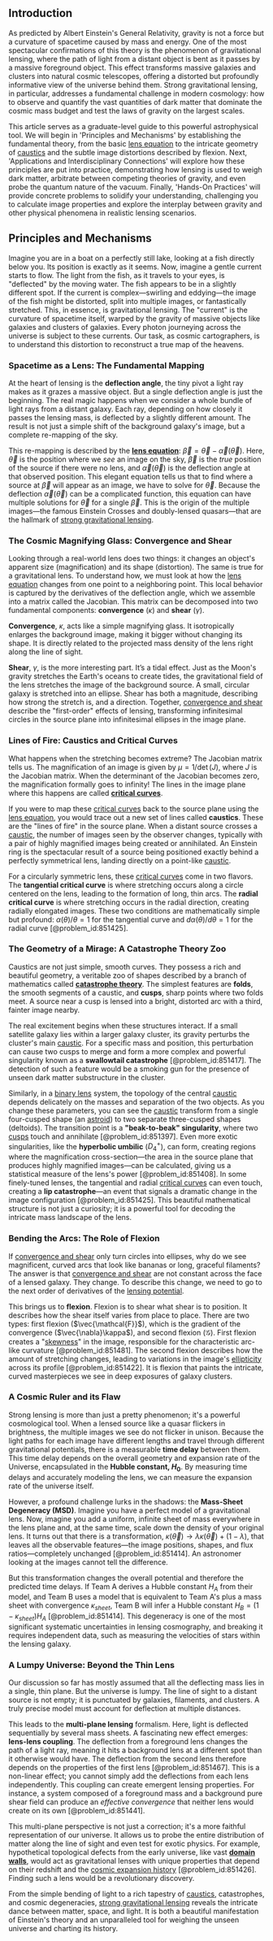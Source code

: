 ## Introduction
As predicted by Albert Einstein's General Relativity, gravity is not a force but a curvature of spacetime caused by mass and energy. One of the most spectacular confirmations of this theory is the phenomenon of gravitational lensing, where the path of light from a distant object is bent as it passes by a massive foreground object. This effect transforms massive galaxies and clusters into natural cosmic telescopes, offering a distorted but profoundly informative view of the universe behind them. Strong gravitational lensing, in particular, addresses a fundamental challenge in modern cosmology: how to observe and quantify the vast quantities of dark matter that dominate the cosmic mass budget and test the laws of gravity on the largest scales.

This article serves as a graduate-level guide to this powerful astrophysical tool. We will begin in 'Principles and Mechanisms' by establishing the fundamental theory, from the basic [lens equation](@article_id:160540) to the intricate geometry of [caustics](@article_id:158472) and the subtle image distortions described by flexion. Next, 'Applications and Interdisciplinary Connections' will explore how these principles are put into practice, demonstrating how lensing is used to weigh dark matter, arbitrate between competing theories of gravity, and even probe the quantum nature of the vacuum. Finally, 'Hands-On Practices' will provide concrete problems to solidify your understanding, challenging you to calculate image properties and explore the interplay between gravity and other physical phenomena in realistic lensing scenarios.

## Principles and Mechanisms

Imagine you are in a boat on a perfectly still lake, looking at a fish directly below you. Its position is exactly as it seems. Now, imagine a gentle current starts to flow. The light from the fish, as it travels to your eyes, is "deflected" by the moving water. The fish appears to be in a slightly different spot. If the current is complex—swirling and eddying—the image of the fish might be distorted, split into multiple images, or fantastically stretched. This, in essence, is gravitational lensing. The "current" is the curvature of spacetime itself, warped by the gravity of massive objects like galaxies and clusters of galaxies. Every photon journeying across the universe is subject to these currents. Our task, as cosmic cartographers, is to understand this distortion to reconstruct a true map of the heavens.

### Spacetime as a Lens: The Fundamental Mapping

At the heart of lensing is the **deflection angle**, the tiny pivot a light ray makes as it grazes a massive object. But a single deflection angle is just the beginning. The real magic happens when we consider a whole bundle of light rays from a distant galaxy. Each ray, depending on how closely it passes the lensing mass, is deflected by a slightly different amount. The result is not just a simple shift of the background galaxy's image, but a complete re-mapping of the sky.

This re-mapping is described by the **[lens equation](@article_id:160540)**: $\vec{\beta} = \vec{\theta} - \vec{\alpha}(\vec{\theta})$. Here, $\vec{\theta}$ is the position where we *see* an image on the sky, $\vec{\beta}$ is the *true* position of the source if there were no lens, and $\vec{\alpha}(\vec{\theta})$ is the deflection angle at that observed position. This elegant equation tells us that to find where a source at $\vec{\beta}$ will appear as an image, we have to solve for $\vec{\theta}$. Because the deflection $\vec{\alpha}(\vec{\theta})$ can be a complicated function, this equation can have multiple solutions for $\vec{\theta}$ for a single $\vec{\beta}$. This is the origin of the multiple images—the famous Einstein Crosses and doubly-lensed quasars—that are the hallmark of [strong gravitational lensing](@article_id:161198).

### The Cosmic Magnifying Glass: Convergence and Shear

Looking through a real-world lens does two things: it changes an object's apparent size (magnification) and its shape (distortion). The same is true for a gravitational lens. To understand how, we must look at how the [lens equation](@article_id:160540) changes from one point to a neighboring point. This local behavior is captured by the derivatives of the deflection angle, which we assemble into a matrix called the Jacobian. This matrix can be decomposed into two fundamental components: **convergence** ($\kappa$) and **shear** ($\gamma$).

**Convergence**, $\kappa$, acts like a simple magnifying glass. It isotropically enlarges the background image, making it bigger without changing its shape. It is directly related to the projected mass density of the lens right along the line of sight.

**Shear**, $\gamma$, is the more interesting part. It’s a tidal effect. Just as the Moon's gravity stretches the Earth's oceans to create tides, the gravitational field of the lens stretches the image of the background source. A small, circular galaxy is stretched into an ellipse. Shear has both a magnitude, describing how strong the stretch is, and a direction. Together, [convergence and shear](@article_id:157872) describe the "first-order" effects of lensing, transforming infinitesimal circles in the source plane into infinitesimal ellipses in the image plane.

### Lines of Fire: Caustics and Critical Curves

What happens when the stretching becomes extreme? The Jacobian matrix tells us. The magnification of an image is given by $\mu = 1 / \det(J)$, where $J$ is the Jacobian matrix. When the determinant of the Jacobian becomes zero, the magnification formally goes to infinity! The lines in the image plane where this happens are called **[critical curves](@article_id:202903)**.

If you were to map these [critical curves](@article_id:202903) back to the source plane using the [lens equation](@article_id:160540), you would trace out a new set of lines called **caustics**. These are the "lines of fire" in the source plane. When a distant source crosses a [caustic](@article_id:164465), the number of images seen by the observer changes, typically with a pair of highly magnified images being created or annihilated. An Einstein ring is the spectacular result of a source being positioned exactly behind a perfectly symmetrical lens, landing directly on a point-like [caustic](@article_id:164465).

For a circularly symmetric lens, these [critical curves](@article_id:202903) come in two flavors. The **tangential critical curve** is where stretching occurs along a circle centered on the lens, leading to the formation of long, thin arcs. The **radial critical curve** is where stretching occurs in the radial direction, creating radially elongated images. These two conditions are mathematically simple but profound: $\alpha(\theta)/\theta = 1$ for the tangential curve and $d\alpha(\theta)/d\theta = 1$ for the radial curve [@problem_id:851425].

### The Geometry of a Mirage: A Catastrophe Theory Zoo

Caustics are not just simple, smooth curves. They possess a rich and beautiful geometry, a veritable zoo of shapes described by a branch of mathematics called **[catastrophe theory](@article_id:270335)**. The simplest features are **folds**, the smooth segments of a caustic, and **cusps**, sharp points where two folds meet. A source near a cusp is lensed into a bright, distorted arc with a third, fainter image nearby.

The real excitement begins when these structures interact. If a small satellite galaxy lies within a larger galaxy cluster, its gravity perturbs the cluster's main [caustic](@article_id:164465). For a specific mass and position, this perturbation can cause two cusps to merge and form a more complex and powerful singularity known as a **swallowtail catastrophe** [@problem_id:851417]. The detection of such a feature would be a smoking gun for the presence of unseen dark matter substructure in the cluster.

Similarly, in a [binary lens](@article_id:160340) system, the topology of the central [caustic](@article_id:164465) depends delicately on the masses and separation of the two objects. As you change these parameters, you can see the [caustic](@article_id:164465) transform from a single four-cusped shape (an [astroid](@article_id:162413)) to two separate three-cusped shapes (deltoids). The transition point is a **"beak-to-beak" singularity**, where two [cusps](@article_id:636298) touch and annihilate [@problem_id:851397]. Even more exotic singularities, like the **hyperbolic umbilic** ($D_4^+$), can form, creating regions where the magnification cross-section—the area in the source plane that produces highly magnified images—can be calculated, giving us a statistical measure of the lens's power [@problem_id:851408]. In some finely-tuned lenses, the tangential and radial [critical curves](@article_id:202903) can even touch, creating a **lip catastrophe**—an event that signals a dramatic change in the image configuration [@problem_id:851425]. This beautiful mathematical structure is not just a curiosity; it is a powerful tool for decoding the intricate mass landscape of the lens.

### Bending the Arcs: The Role of Flexion

If [convergence and shear](@article_id:157872) only turn circles into ellipses, why do we see magnificent, curved arcs that look like bananas or long, graceful filaments? The answer is that [convergence and shear](@article_id:157872) are not constant across the face of a lensed galaxy. They change. To describe this change, we need to go to the next order of derivatives of the [lensing potential](@article_id:161337).

This brings us to **flexion**. Flexion is to shear what shear is to position. It describes how the shear itself varies from place to place. There are two types: first flexion ($\vec{\mathcal{F}}$), which is the gradient of the convergence ($\vec{\nabla}\kappa$), and second flexion ($\mathcal{G}$). First flexion creates a "[skewness](@article_id:177669)" in the image, responsible for the characteristic arc-like curvature [@problem_id:851481]. The second flexion describes how the amount of stretching changes, leading to variations in the image's [ellipticity](@article_id:199478) across its profile [@problem_id:851422]. It is flexion that paints the intricate, curved masterpieces we see in deep exposures of galaxy clusters.

### A Cosmic Ruler and its Flaw

Strong lensing is more than just a pretty phenomenon; it's a powerful cosmological tool. When a lensed source like a quasar flickers in brightness, the multiple images we see do not flicker in unison. Because the light paths for each image have different lengths and travel through different gravitational potentials, there is a measurable **time delay** between them. This time delay depends on the overall geometry and expansion rate of the Universe, encapsulated in the **Hubble constant, $H_0$**. By measuring time delays and accurately modeling the lens, we can measure the expansion rate of the universe itself.

However, a profound challenge lurks in the shadows: the **Mass-Sheet Degeneracy (MSD)**. Imagine you have a perfect model of a gravitational lens. Now, imagine you add a uniform, infinite sheet of mass everywhere in the lens plane and, at the same time, scale down the density of your original lens. It turns out that there is a transformation, $\kappa(\vec{\theta}) \to \lambda \kappa(\vec{\theta}) + (1-\lambda)$, that leaves all the observable features—the image positions, shapes, and flux ratios—completely unchanged [@problem_id:851414]. An astronomer looking at the images cannot tell the difference.

But this transformation changes the overall potential and therefore the predicted time delays. If Team A derives a Hubble constant $H_A$ from their model, and Team B uses a model that is equivalent to Team A's plus a mass sheet with convergence $\kappa_{sheet}$, Team B will infer a Hubble constant $H_B = (1-\kappa_{sheet})H_A$ [@problem_id:851414]. This degeneracy is one of the most significant systematic uncertainties in lensing cosmography, and breaking it requires independent data, such as measuring the velocities of stars within the lensing galaxy.

### A Lumpy Universe: Beyond the Thin Lens

Our discussion so far has mostly assumed that all the deflecting mass lies in a single, thin plane. But the universe is lumpy. The line of sight to a distant source is not empty; it is punctuated by galaxies, filaments, and clusters. A truly precise model must account for deflection at multiple distances.

This leads to the **multi-plane lensing** formalism. Here, light is deflected sequentially by several mass sheets. A fascinating new effect emerges: **lens-lens coupling**. The deflection from a foreground lens changes the path of a light ray, meaning it hits a background lens at a different spot than it otherwise would have. The deflection from the second lens therefore depends on the properties of the first lens [@problem_id:851467]. This is a non-linear effect; you cannot simply add the deflections from each lens independently. This coupling can create emergent lensing properties. For instance, a system composed of a foreground mass and a background pure shear field can produce an *effective convergence* that neither lens would create on its own [@problem_id:851441].

This multi-plane perspective is not just a correction; it's a more faithful representation of our universe. It allows us to probe the entire distribution of matter along the line of sight and even test for exotic physics. For example, hypothetical topological defects from the early universe, like vast **[domain walls](@article_id:144229)**, would act as gravitational lenses with unique properties that depend on their redshift and the [cosmic expansion history](@article_id:160033) [@problem_id:851426]. Finding such a lens would be a revolutionary discovery.

From the simple bending of light to a rich tapestry of [caustics](@article_id:158472), catastrophes, and cosmic degeneracies, [strong gravitational lensing](@article_id:161198) reveals the intricate dance between matter, space, and light. It is both a beautiful manifestation of Einstein's theory and an unparalleled tool for weighing the unseen universe and charting its history.